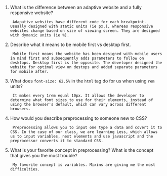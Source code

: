 1. What is the difference between an adaptive website and a fully responsive website?

		Adapative websites have different code for each breakpoint. Usually designed with static units (ie px.), whereas responsive websites change based on size of viewing screen. They are designed with dymanic units (ie %).

2. Describe what it means to be mobile first vs desktop first.

		Mobile first means the website has been designed with mobile users in mind first and subsequently adds parameters to follow on desktops. Desktop first is the opposite. The developer designed the website for optimal view on destops and added separate parameters for mobile after. 

3. What does `font-size: 62.5%` in the `html` tag do for us when using `rem` units?

		It makes every 1rem equal 10px. It allows the developer to determine what font sizes to use for their elements, instead of using the browser's default, which can vary across different browsers.

4. How would you describe preprocessing to someone new to CSS?

		Preprocessing allows you to input one type a data and covert it to CSS. In the case of our class, we are learning Less, which allows us to input variables, nest elements and use javascript and the preprocessor converts it to standard CSS.

5. What is your favorite concept in preprocessing?  What is the concept that gives you the most trouble? 

		My favorite concept is variables. Mixins are giving me the most difficulties.
		